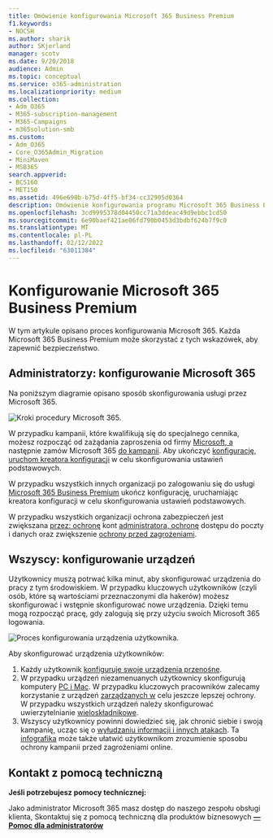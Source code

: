 ```yaml
---
title: Omówienie konfigurowania Microsoft 365 Business Premium
f1.keywords:
- NOCSH
ms.author: sharik
author: SKjerland
manager: scotv
ms.date: 9/20/2018
audience: Admin
ms.topic: conceptual
ms.service: o365-administration
ms.localizationpriority: medium
ms.collection:
- Adm_O365
- M365-subscription-management
- M365-Campaigns
- m365solution-smb
ms.custom:
- Adm_O365
- Core_O365Admin_Migration
- MiniMaven
- MSB365
search.appverid:
- BCS160
- MET150
ms.assetid: 496e690b-b75d-4ff5-bf34-cc32905d0364
description: Omówienie konfigurowania programu Microsoft 365 Business Premium dla kampanii lub innych firm
ms.openlocfilehash: 3cd9995378d04450cc71a3ddeac49d9ebbc1cd50
ms.sourcegitcommit: 6e90baef421ae06fd790b0453d3bdbf624b7f9c0
ms.translationtype: MT
ms.contentlocale: pl-PL
ms.lasthandoff: 02/12/2022
ms.locfileid: "63011384"
---
```

# <a name="set-up-microsoft-365-business-premium"></a>Konfigurowanie Microsoft 365 Business Premium

W tym artykule opisano proces konfigurowania Microsoft 365. Każda Microsoft 365 Business Premium może skorzystać z tych wskazówek, aby zapewnić bezpieczeństwo.

## <a name="admins-set-up-microsoft-365"></a>Administratorzy: konfigurowanie Microsoft 365

Na poniższym diagramie opisano sposób skonfigurowania usługi przez Microsoft 365.

![Kroki procedury Microsoft 365.](../media/M365-democracy-SetUpProcess.png)

W przypadku kampanii, które kwalifikują się do specjalnego cennika, możesz rozpocząć od zażądania zaproszenia od firmy [Microsoft, a](https://m365forcampaigns.microsoft.com/) następnie zamów Microsoft 365 [do kampanii](m365-campaigns-sign-up.md). Aby ukończyć [konfigurację, uruchom kreatora konfiguracji](../business/set-up.md?toc=/microsoft-365/campaigns/toc.json) w celu skonfigurowania ustawień podstawowych.

W przypadku wszystkich innych organizacji po zalogowaniu się do usługi [Microsoft 365 Business Premium](../admin/admin-overview/sign-up-for-office-365.md) ukończ konfigurację, uruchamiając kreatora konfiguracji [](../business/set-up.md?toc=/microsoft-365/campaigns/toc.json) w celu skonfigurowania ustawień podstawowych.

W przypadku wszystkich organizacji ochrona zabezpieczeń jest zwiększana [przez: ochronę](m365-campaigns-protect-admin-accounts.md) kont [administratora, ochronę](m365-campaigns-conditional-access.md) dostępu do poczty i danych oraz zwiększenie [ochrony przed zagrożeniami](m365-campaigns-increase-protection.md).

## <a name="everyone-set-up-your-devices"></a>Wszyscy: konfigurowanie urządzeń

Użytkownicy muszą potrwać kilka minut, aby skonfigurować urządzenia do pracy z tym środowiskiem. W przypadku kluczowych użytkowników (czyli osób, które są wartościami przeznaczonymi dla hakerów) możesz skonfigurować i wstępnie skonfigurować nowe urządzenia. Dzięki temu mogą rozpocząć pracę, gdy zalogują się przy użyciu swoich Microsoft 365 logowania.

![Proces konfigurowania urządzenia użytkownika.](../media/m365-democracy-user-device-setup.png)
  
Aby skonfigurować urządzenia użytkowników:

1. Każdy użytkownik [konfiguruje swoje urządzenia przenośne](../business/set-up-mobile-devices.md?toc=%2Fmicrosoft-365%2Fcampaigns%2Ftoc.json).
2. W przypadku urządzeń niezamenuanych użytkownicy skonfigurują komputery [PC i Mac](m365-campaigns-protect-pcs-macs.md).
W przypadku kluczowych pracowników zalecamy korzystanie z urządzeń [zarządzanych w](../business/set-up-windows-devices.md?toc=/microsoft-365/campaigns/toc.json) celu jeszcze lepszej ochrony. W przypadku wszystkich urządzeń należy skonfigurować uwierzytelnianie [wieloskładnikowe](m365-campaigns-multifactor-authentication.md).
3. Wszyscy użytkownicy powinni dowiedzieć się, jak chronić siebie i swoją kampanię, ucząc się o [wyłudzaniu informacji i innych atakach](m365-campaigns-phishing-and-attacks.md). Ta [infografika](m365-campaigns-protect-campaign-infographic.md) może także ułatwić użytkownikom zrozumienie sposobu ochrony kampanii przed zagrożeniami online.

## <a name="contact-support"></a>Kontakt z pomocą techniczną

 **Jeśli potrzebujesz pomocy technicznej:**
  
Jako administrator Microsoft 365 masz dostęp do naszego zespołu obsługi klienta, Skontaktuj się z pomocą techniczną dla produktów biznesowych **[— Pomoc dla administratorów](../business-video/get-help-support.md)**
